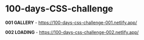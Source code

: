 # <h1>100-days-CSS-challenge</h1>

<strong>001 GALLERY</strong> - https://100-days-css-challenge-001.netlify.app/

<strong>002 LOADING</strong> - https://100-days-css-challenge-002.netlify.app/
 
